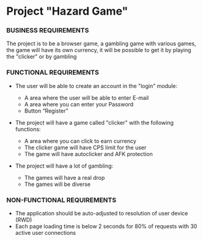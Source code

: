 # Project "Hazard Game"

### BUSINESS REQUIREMENTS

The project is to be a browser game, a gambling game with various games,
the game will have its own currency, it will be possible to get it by 
playing the "clicker" or by gambling

### FUNCTIONAL REQUIREMENTS

+ The user will be able to create an account in the "login" module:
    * A area where the user will be able to enter E-mail
    * A area where you can enter your Password
    * Button “Register”
	
+ The project will have a game called "clicker" with the following functions:
	* A area where you can click to earn currency
	* The clicker game will have CPS limit for the user
	* The game will have autoclicker and AFK protection

+ The project will have a lot of gambling:
	* The games will have a real drop
	* The games will be diverse
	
### NON-FUNCTIONAL REQUIREMENTS

- The application should be auto-adjusted to resolution of user device (RWD)
- Each page loading time is below 2 seconds for 80% of requests with 30 active user connections
